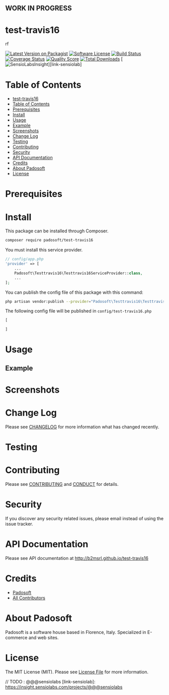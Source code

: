 ## WORK IN PROGRESS
# test-travis16
rf

[![Latest Version on Packagist][ico-version]][link-packagist]
[![Software License][ico-license]](LICENSE.md)
[![Build Status][ico-travis]][link-travis]
[![Coverage Status][ico-scrutinizer]][link-scrutinizer]
[![Quality Score][ico-code-quality]][link-code-quality]
[![Total Downloads][ico-downloads]][link-downloads]
[![SensioLabsInsight][ico-sensiolab]][link-sensiolab]

Table of Contents
=================

  * [test-travis16](#test-travis16)
  * [Table of Contents](#table-of-contents)
  * [Prerequisites](#prerequisites)
  * [Install](#install)
  * [Usage](#usage)
  * [Example](#example)
  * [Screenshots](#screenshots)
  * [Change Log](#change-log)
  * [Testing](#testing)
  * [Contributing](#contributing)
  * [Security](#security)
  * [API Documentation](#api-documentation)
  * [Credits](#credits)
  * [About Padosoft](#about-padosoft)
  * [License](#license)

# Prerequisites

# Install

This package can be installed through Composer.

``` bash
composer require padosoft/test-travis16
```
You must install this service provider.

``` php
// config/app.php
'provider' => [
    ...
    Padosoft\Testtravis16\Testtravis16ServiceProvider::class,
    ...
];
```

You can publish the config file of this package with this command:
``` bash
php artisan vendor:publish --provider="Padosoft\Testtravis16\Testtravis16ServiceProvider"
```
The following config file will be published in `config/test-travis16.php`
``` php
[

]
```

# Usage

## Example

# Screenshots

# Change Log
Please see [CHANGELOG](CHANGELOG.md) for more information what has changed recently.

# Testing

# Contributing

Please see [CONTRIBUTING](CONTRIBUTING.md) and [CONDUCT](CONDUCT.md) for details.

# Security

If you discover any security related issues, please email  instead of using the issue tracker.

# API Documentation

Please see API documentation at http://b2msrl.github.io/test-travis16

# Credits

- [Padosoft](https://github.com/padosoft)
- [All Contributors](../../contributors)

# About Padosoft
Padosoft is a software house based in Florence, Italy. Specialized in E-commerce and web sites.

# License

The MIT License (MIT). Please see [License File](LICENSE.md) for more information.


[ico-version]: https://img.shields.io/packagist/v/padosoft/test-travis16.svg?style=flat-square
[ico-license]: https://img.shields.io/badge/license-MIT-brightgreen.svg?style=flat-square
[ico-travis]: https://img.shields.io/travis/padosoft/test-travis16/master.svg?style=flat-square
[ico-scrutinizer]: https://img.shields.io/scrutinizer/coverage/g/padosoft/test-travis16.svg?style=flat-square
[ico-code-quality]: https://img.shields.io/scrutinizer/g/padosoft/test-travis16.svg?style=flat-square
[ico-downloads]: https://img.shields.io/packagist/dt/padosoft/test-travis16.svg?style=flat-square
[ico-sensiolab]: https://insight.sensiolabs.com/projects/@@@sensiolab/small.png

[link-packagist]: https://packagist.org/packages/padosoft/test-travis16
[link-travis]: https://travis-ci.org/padosoft/test-travis16
[link-scrutinizer]: https://scrutinizer-ci.com/g/padosoft/test-travis16/code-structure
[link-code-quality]: https://scrutinizer-ci.com/g/padosoft/test-travis16
[link-downloads]: https://packagist.org/packages/padosoft/test-travis16
// TODO : @@@sensiolabs
[link-sensiolab]: https://insight.sensiolabs.com/projects/@@@sensiolabs
